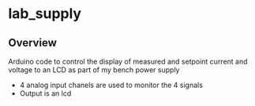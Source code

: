 # lab_supply

## Overview

Arduino code to control the display of measured and setpoint current and voltage to an LCD as part of my bench power supply

- 4 analog input chanels are used to monitor the 4 signals
- Output is an lcd 

